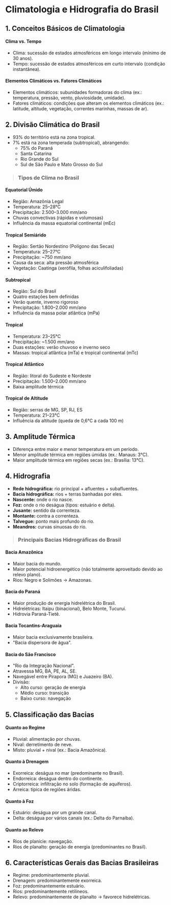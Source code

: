 # Climatologia e Hidrografia do Brasil

## 1. Conceitos Básicos de Climatologia

#### Clima vs. Tempo
- Clima: sucessão de estados atmosféricos em longo intervalo (mínimo de 30 anos).
- Tempo: sucessão de estados atmosféricos em curto intervalo (condição instantânea).

#### Elementos Climáticos vs. Fatores Climáticos
- Elementos climáticos: subunidades formadoras do clima (ex.: temperatura, pressão, vento, pluviosidade, umidade).
- Fatores climáticos: condições que alteram os elementos climáticos (ex.: latitude, altitude, vegetação, correntes marinhas, massas de ar).

## 2. Divisão Climática do Brasil
- 93% do território está na zona tropical.
- 7% está na zona temperada (subtropical), abrangendo:
  - 75% do Paraná
  - Santa Catarina
  - Rio Grande do Sul
  - Sul de São Paulo e Mato Grosso do Sul

> ### Tipos de Clima no Brasil

#### Equatorial Úmido
- Região: Amazônia Legal
- Temperatura: 25–28°C
- Precipitação: 2.500–3.000 mm/ano
- Chuvas convectivas (rápidas e volumosas)
- Influência da massa equatorial continental (mEc)

#### Tropical Semiárido
- Região: Sertão Nordestino (Polígono das Secas)
- Temperatura: 25–27°C
- Precipitação: ~750 mm/ano
- Causa da seca: alta pressão atmosférica
- Vegetação: Caatinga (xerófila, folhas aciculifoliadas)

#### Subtropical
- Região: Sul do Brasil
- Quatro estações bem definidas
- Verão quente, inverno rigoroso
- Precipitação: 1.800–2.000 mm/ano
- Influência da massa polar atlântica (mPa)

#### Tropical
- Temperatura: 23–25°C
- Precipitação: ~1.500 mm/ano
- Duas estações: verão chuvoso e inverno seco
- Massas: tropical atlântica (mTa) e tropical continental (mTc)

#### Tropical Atlântico
- Região: litoral do Sudeste e Nordeste
- Precipitação: 1.500–2.000 mm/ano
- Baixa amplitude térmica

#### Tropical de Altitude
- Região: serras de MG, SP, RJ, ES
- Temperatura: 21–23°C
- Influência da altitude (queda de 0,6°C a cada 100 m)

## 3. Amplitude Térmica
- Diferença entre maior e menor temperatura em um período.
- Menor amplitude térmica em regiões úmidas (ex.: Manaus: 3°C).
- Maior amplitude térmica em regiões secas (ex.: Brasília: 13°C).

## 4. Hidrografia
- **Rede hidrográfica:** rio principal + afluentes + subafluentes.
- **Bacia hidrográfica:** rios + terras banhadas por eles.
- **Nascente:** onde o rio nasce.
- **Foz:** onde o rio deságua (tipos: estuário e delta).
- **Jusante:** sentido da correnteza.
- **Montante:** contra a correnteza.
- **Talvegue:** ponto mais profundo do rio.
- **Meandros:** curvas sinuosas do rio.

> ### Principais Bacias Hidrográficas do Brasil

#### Bacia Amazônica
- Maior bacia do mundo.
- Maior potencial hidroenergético (não totalmente aproveitado devido ao relevo plano).
- Rios: Negro e Solimões → Amazonas.

#### Bacia do Paraná
- Maior produção de energia hidrelétrica do Brasil.
- Hidrelétricas: Itaipu (binacional), Belo Monte, Tucuruí.
- Hidrovia Paraná-Tietê.

#### Bacia Tocantins-Araguaia
- Maior bacia exclusivamente brasileira.
- "Bacia dispersora de água".

#### Bacia do São Francisco
- "Rio da Integração Nacional".
- Atravessa MG, BA, PE, AL, SE.
- Navegável entre Pirapora (MG) e Juazeiro (BA).
- Divisão:
  - Alto curso: geração de energia
  - Médio curso: transição
  - Baixo curso: navegação

## 5. Classificação das Bacias

#### Quanto ao Regime
- Pluvial: alimentação por chuvas.
- Nival: derretimento de neve.
- Misto: pluvial + nival (ex.: Bacia Amazônica).

#### Quanto à Drenagem
- Exorreica: deságua no mar (predominante no Brasil).
- Endorreica: deságua dentro do continente.
- Criptorreica: infiltração no solo (formação de aquíferos).
- Arreica: típica de regiões áridas.

#### Quanto à Foz
- Estuário: deságua por um grande canal.
- Delta: deságua por vários canais (ex.: Delta do Parnaíba).

#### Quanto ao Relevo
- Rios de planície: navegação.
- Rios de planalto: geração de energia (predominantes no Brasil).

## 6. Características Gerais das Bacias Brasileiras
- Regime: predominantemente pluvial.
- Drenagem: predominantemente exorreica.
- Foz: predominantemente estuário.
- Rios: predominantemente retilíneos.
- Relevo: predominantemente de planalto → favorece hidrelétricas.
